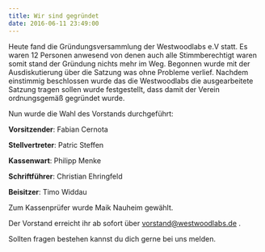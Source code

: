 ```yaml
---
title: Wir sind gegründet
date: 2016-06-11 23:49:00
---
```

Heute fand die Gründungsversammlung der Westwoodlabs e.V statt. 
Es waren 12 Personen anwesend von denen auch alle Stimmberechtigt waren somit stand der Gründung nichts mehr im Weg. 
Begonnen wurde mit der Ausdiskutierung über die Satzung was ohne Probleme verlief. Nachdem einstimmig beschlossen wurde das die Westwoodlabs die ausgearbeitete Satzung tragen sollen wurde festgestellt, dass damit der Verein ordnungsgemäß gegründet wurde. 

Nun wurde die Wahl des Vorstands durchgeführt:

__Vorsitzender__: Fabian Cernota

__Stellvertreter__: Patric Steffen

__Kassenwart__: Philipp Menke

__Schriftführer__: Christian Ehringfeld

__Beisitzer__: Timo Widdau


Zum Kassenprüfer wurde Maik Nauheim gewählt.

Der Vorstand erreicht ihr ab sofort über <a href="mailto:vorstand@westwoodlabs.de">vorstand@westwoodlabs.de</a> .

Sollten fragen bestehen kannst du dich gerne bei uns melden.
